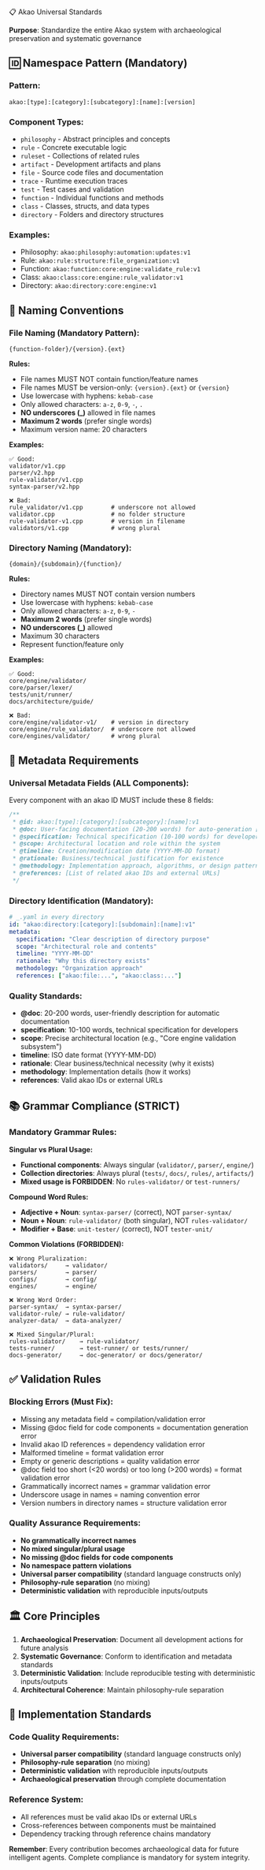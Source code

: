 📋 Akao Universal Standards

**Purpose**: Standardize the entire Akao system with archaeological preservation and systematic governance

## 🆔 Namespace Pattern (Mandatory)

### Pattern:
```
akao:[type]:[category]:[subcategory]:[name]:[version]
```

### Component Types:
- `philosophy` - Abstract principles and concepts
- `rule` - Concrete executable logic  
- `ruleset` - Collections of related rules
- `artifact` - Development artifacts and plans
- `file` - Source code files and documentation
- `trace` - Runtime execution traces
- `test` - Test cases and validation
- `function` - Individual functions and methods
- `class` - Classes, structs, and data types
- `directory` - Folders and directory structures

### Examples:
- Philosophy: `akao:philosophy:automation:updates:v1`
- Rule: `akao:rule:structure:file_organization:v1` 
- Function: `akao:function:core:engine:validate_rule:v1`
- Class: `akao:class:core:engine:rule_validator:v1`
- Directory: `akao:directory:core:engine:v1`

## 📁 Naming Conventions

### File Naming (Mandatory Pattern):
```
{function-folder}/{version}.{ext}
```

**Rules:**
- File names MUST NOT contain function/feature names
- File names MUST be version-only: `{version}.{ext}` or `{version}`
- Use lowercase with hyphens: `kebab-case`
- Only allowed characters: `a-z`, `0-9`, `-`, `.`
- **NO underscores (_)** allowed in file names
- **Maximum 2 words** (prefer single words)
- Maximum version name: 20 characters

**Examples:**
```
✅ Good:
validator/v1.cpp
parser/v2.hpp
rule-validator/v1.cpp
syntax-parser/v2.hpp

❌ Bad:
rule_validator/v1.cpp        # underscore not allowed
validator.cpp                # no folder structure
rule-validator-v1.cpp        # version in filename
validators/v1.cpp            # wrong plural
```

### Directory Naming (Mandatory):
```
{domain}/{subdomain}/{function}/
```

**Rules:**
- Directory names MUST NOT contain version numbers
- Use lowercase with hyphens: `kebab-case`
- Only allowed characters: `a-z`, `0-9`, `-`
- **Maximum 2 words** (prefer single words)
- **NO underscores (_)** allowed
- Maximum 30 characters
- Represent function/feature only

**Examples:**
```
✅ Good:
core/engine/validator/
core/parser/lexer/
tests/unit/runner/
docs/architecture/guide/

❌ Bad:
core/engine/validator-v1/    # version in directory
core/engine/rule_validator/  # underscore not allowed
core/engines/validator/      # wrong plural
```

## 📝 Metadata Requirements

### Universal Metadata Fields (ALL Components):
Every component with an akao ID MUST include these 8 fields:

```cpp
/**
 * @id: akao:[type]:[category]:[subcategory]:[name]:v1
 * @doc: User-facing documentation (20-200 words) for auto-generation [MANDATORY for code]
 * @specification: Technical specification (10-100 words) for developers
 * @scope: Architectural location and role within the system
 * @timeline: Creation/modification date (YYYY-MM-DD format)
 * @rationale: Business/technical justification for existence
 * @methodology: Implementation approach, algorithms, or design patterns
 * @references: [List of related akao IDs and external URLs]
 */
```

### Directory Identification (Mandatory):
```yaml
# _.yaml in every directory
id: "akao:directory:[category]:[subdomain]:[name]:v1"
metadata:
  specification: "Clear description of directory purpose"
  scope: "Architectural role and contents"
  timeline: "YYYY-MM-DD"
  rationale: "Why this directory exists"
  methodology: "Organization approach"
  references: ["akao:file:...", "akao:class:..."]
```

### Quality Standards:
- **@doc**: 20-200 words, user-friendly description for automatic documentation
- **specification**: 10-100 words, technical specification for developers
- **scope**: Precise architectural location (e.g., "Core engine validation subsystem")
- **timeline**: ISO date format (YYYY-MM-DD)
- **rationale**: Clear business/technical necessity (why it exists)
- **methodology**: Implementation details (how it works)
- **references**: Valid akao IDs or external URLs

## 📚 Grammar Compliance (STRICT)

### Mandatory Grammar Rules:

**Singular vs Plural Usage:**
- **Functional components**: Always singular (`validator/`, `parser/`, `engine/`)
- **Collection directories**: Always plural (`tests/`, `docs/`, `rules/`, `artifacts/`)
- **Mixed usage is FORBIDDEN**: No `rules-validator/` or `test-runners/`

**Compound Word Rules:**
- **Adjective + Noun**: `syntax-parser/` (correct), NOT `parser-syntax/`
- **Noun + Noun**: `rule-validator/` (both singular), NOT `rules-validator/`
- **Modifier + Base**: `unit-tester/` (correct), NOT `tester-unit/`

**Common Violations (FORBIDDEN):**
```
❌ Wrong Pluralization:
validators/     → validator/
parsers/        → parser/
configs/        → config/
engines/        → engine/

❌ Wrong Word Order:
parser-syntax/  → syntax-parser/
validator-rule/ → rule-validator/
analyzer-data/  → data-analyzer/

❌ Mixed Singular/Plural:
rules-validator/    → rule-validator/
tests-runner/       → test-runner/ or tests/runner/
docs-generator/     → doc-generator/ or docs/generator/
```

## ✅ Validation Rules

### Blocking Errors (Must Fix):
- Missing any metadata field = compilation/validation error
- Missing @doc field for code components = documentation generation error
- Invalid akao ID references = dependency validation error
- Malformed timeline = format validation error
- Empty or generic descriptions = quality validation error
- @doc field too short (<20 words) or too long (>200 words) = format validation error
- Grammatically incorrect names = grammar validation error
- Underscore usage in names = naming convention error
- Version numbers in directory names = structure validation error

### Quality Assurance Requirements:
- **No grammatically incorrect names**
- **No mixed singular/plural usage** 
- **No missing @doc fields for code components**
- **No namespace pattern violations**
- **Universal parser compatibility** (standard language constructs only)
- **Philosophy-rule separation** (no mixing)
- **Deterministic validation** with reproducible inputs/outputs

## 🏛️ Core Principles

1. **Archaeological Preservation**: Document all development actions for future analysis
2. **Systematic Governance**: Conform to identification and metadata standards
3. **Deterministic Validation**: Include reproducible testing with deterministic inputs/outputs
4. **Architectural Coherence**: Maintain philosophy-rule separation

## 🔧 Implementation Standards

### Code Quality Requirements:
- **Universal parser compatibility** (standard language constructs only)
- **Philosophy-rule separation** (no mixing)
- **Deterministic validation** with reproducible inputs/outputs
- **Archaeological preservation** through complete documentation

### Reference System:
- All references must be valid akao IDs or external URLs
- Cross-references between components must be maintained
- Dependency tracking through reference chains mandatory

**Remember**: Every contribution becomes archaeological data for future intelligent agents. Complete compliance is mandatory for system integrity.
